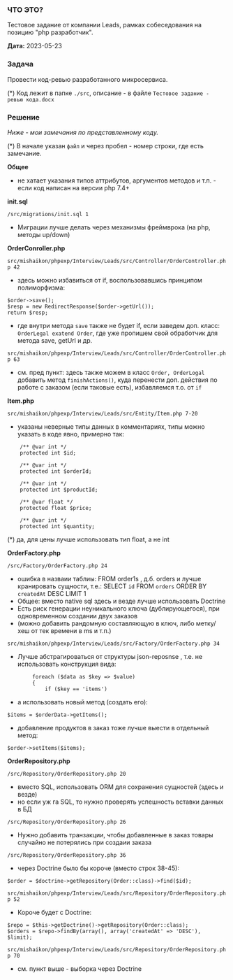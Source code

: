### ЧТО ЭТО?

Тестовое задание от компании Leads, рамках собеседования на позицию "php разработчик".

**Дата:** 2023-05-23

### Задача

Провести код-ревью разработанного микросервиса.

(*) Код лежит в папке ``./src``, описание - в файле ``Тестовое задание - ревью кода.docx``

### Решение

_Ниже - мои замечания по представленному коду._

(*) В начале указан ``файл`` и через пробел - номер строки, где есть замечание.

**Общее**
- не хатает указания типов аттрибутов, аргументов методов и т.п. - если код написан на версии php 7.4+

**init.sql**

``/src/migrations/init.sql 1``
- Миграции лучше делать через механизмы фреймврока (на php, методы up/down)

**OrderConroller.php**

``src/mishaikon/phpexp/Interview/Leads/src/Controller/OrderController.php 42``
- здесь можно избавиться от if, воспользовавшись принципом полиморфизма:
``` 
$order->save();
$resp = new RedirectResponse($order->getUrl());
return $resp;
```
- где внутри метода ``save``
также не будет if, если заведем доп. класс: ``OrderLegal exatend Order``,
где уже пропишем свой обработчик для метода save, getUrl и др.

``src/mishaikon/phpexp/Interview/Leads/src/Controller/OrderController.php 63``
- см. пред пункт: здесь также можем в класс ``Order, OrderLogal``
добавить метод ``finishActions()``, куда перенести доп. действия по работе с заказом
(если таковые есть), избавляемся т.о. от ``if``

**Item.php**

``src/mishaikon/phpexp/Interview/Leads/src/Entity/Item.php 7-20``
- указаны неверные типы данных в комментариях, типы можно указать в коде явно, примерно так:
```
    /** @var int */
    protected int $id;

    /** @var int */
    protected int $orderId;

    /** @var int */
    protected int $productId;

    /** @var float */
    protected float $price;

    /** @var int */
    protected int $quantity;
``` 
(*) да, для цены лучше использовать тип float, а не int

**OrderFactory.php**

``/src/Factory/OrderFactory.php 24``
- ошибка в назваии таблиы: FROM order1s , д.б. orders и лучше кранировать сущности, т.е.:
  SELECT `id` FROM `orders` ORDER BY `createdAt` DESC LIMIT 1
- Общее: вместо native sql здесь и везде лучше использовать Doctrine
- Есть риск генерации неуникального ключа (дублирующегося), при одновременном создании двух заказов
- (можно добавить рандомную составляющую в ключ, либо метку/хеш от тек времени в ms и т.п.)

``src/mishaikon/phpexp/Interview/Leads/src/Factory/OrderFactory.php 34``
- Лучше абстрагироваться от структуры json-reposnse , т.е. не использовать конструкция вида:
```
        foreach ($data as $key => $value)
        {
            if ($key == 'items')
```
- а использовать новый метод (создать его):
```
$items = $orderData->getItems();
```
- добавление продуктов в заказ тоже лучше выести в отдельный метод:
```
$order->setItems($items);
```

**OrderRepository.php**

``/src/Repository/OrderRepository.php 20``
- вместо SQL, использовать ORM для сохранения сущностей (здесь и везде)
- но если уж га SQL, то нужно проверять успешность вставки данных в БД

``/src/Repository/OrderRepository.php 26``
- Нужно добавить транзакции, чтобы добавленные в заказ товары случайно не потерялись при создаии заказа

``/src/Repository/OrderRepository.php 36``
- через Doctrine было бы короче (вместо строк 38-45):
``` 
$order = $doctrine->getRepository(Order::class)->find($id);
```

``src/mishaikon/phpexp/Interview/Leads/src/Repository/OrderRepository.php 52``
- Короче будет с Doctrine:
``` 
$repo = $this->getDoctrine()->getRepository(Order::class);
$orders = $repo->findBy(array(), array('createdAt' => 'DESC'), $limit);
```

``src/mishaikon/phpexp/Interview/Leads/src/Repository/OrderRepository.php 70``
- см. пункт выше - выборка через Doctrine
 